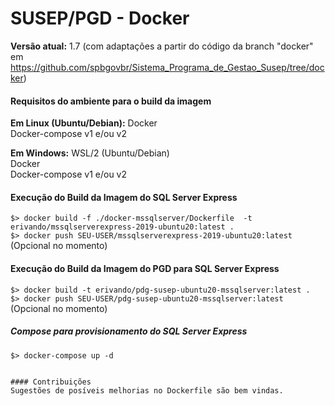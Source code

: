 # SUSEP/PGD - Docker

**Versão atual:** 1.7 (com adaptações a partir do código da branch "docker" em https://github.com/spbgovbr/Sistema_Programa_de_Gestao_Susep/tree/docker)

#### Requisitos do ambiente para o build da imagem

**Em Linux (Ubuntu/Debian):**
Docker  
Docker-compose v1 e/ou v2 

**Em Windows:** 
WSL/2 (Ubuntu/Debian)  
Docker  
Docker-compose v1 e/ou v2  

#### Execução do Build da Imagem do SQL Server Express  

`$> docker build -f ./docker-mssqlserver/Dockerfile  -t erivando/mssqlserverexpress-2019-ubuntu20:latest .`  
`$> docker push SEU-USER/mssqlserverexpress-2019-ubuntu20:latest` (Opcional no momento)  

#### Execução do Build da Imagem do PGD para SQL Server Express  

`$> docker build -t erivando/pdg-susep-ubuntu20-mssqlserver:latest .`  
`$> docker push SEU-USER/pdg-susep-ubuntu20-mssqlserver:latest` (Opcional no momento)  

##### Compose para provisionamento do SQL Server Express  

`$> docker-compose up -d`  
```

#### Contribuições
Sugestões de posíveis melhorias no Dockerfile são bem vindas.
